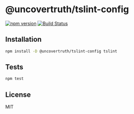 # @uncovertruth/tslint-config

[![npm version][npm-image]][npm-url]
[![Build Status][travis-image]][travis-url]

## Installation

```sh
npm install -D @uncovertruth/tslint-config tslint
```

## Tests

```sh
npm test
```

## License

MIT

[npm-image]: https://badge.fury.io/js/%40uncovertruth%2Ftslint-config.svg
[npm-url]: https://badge.fury.io/js/%40uncovertruth%2Ftslint-config
[travis-image]: https://travis-ci.org/uncovertruth/tslint-config.svg?branch=master
[travis-url]: https://travis-ci.org/uncovertruth/tslint-config
